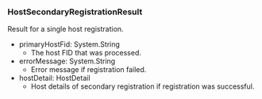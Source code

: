 ### HostSecondaryRegistrationResult
Result for a single host registration.

- primaryHostFid: System.String
  - The host FID that was processed.
- errorMessage: System.String
  - Error message if registration failed.
- hostDetail: HostDetail
  - Host details of secondary registration if registration was successful.
